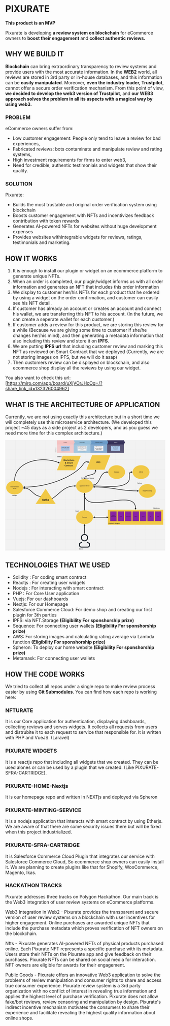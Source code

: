 # PIXURATE

**This product is an MVP**

Pixurate is developing **a review system on blockchain** for eCommerce owners to **boost their engagement** and **collect authentic reviews.**

## WHY WE BUILD IT

**Blockchain** can bring extraordinary transparency to review systems and provide users with the most accurate information. In the **WEB2** world, all reviews are stored in 3rd party or in-house databases, and this information can be **easily manipulated**. Moreover, **even the industry leader, Trustpilot**, cannot offer a secure order verification mechanism. From this point of view, **we decided to develop the web3 version of Trustpilot**, and **our WEB3 approach solves the problem in all its aspects with a magical way by using web3.**

### PROBLEM

eCommerce owners suffer from:
- Low customer engagement: People only tend to leave a review for bad experiences,
- Fabricated reviews: bots contaminate and manipulate review and rating systems,
- High investment requirements for firms to enter web3,
- Need for credible, authentic testimonials and widgets that show their quality.

### SOLUTION

Pixurate:
- Builds the most trustable and original order verification system using blockchain
- Boosts customer engagement with NFTs and incentivizes feedback contribution with token rewards
- Generates AI-powered NFTs for websites without huge development expenses
- Provides websites withintegrable widgets for reviews, ratings, testimonials and marketing.

## HOW IT WORKS

1. It is enough to install our plugin or widget on an ecommerce platform to generate unique NFTs.
2. When an order is completed, our plugin/widget informs us with all order information and generates an NFT that includes this order information
3. We display to customer her/his NFTs for each product that he ordered by using a widget on the order confirmation, and customer can easily see his NFT detail.
4. If customer has already an account or creates an account and connect his wallet, we are transferring this NFT to his account. (In the future, we can create a seperate wallet for each customer.)
5. If customer adds a review for this product, we are storing this review for a while (Because we are giving some time to customer if she/he changes her/his mind), and then generating a metadata information that also including this review and store it on **IPFS**.
6. We are putting **IPFS url** that including customer review and marking this NFT as reviewed on Smart Contract that we deployed (Currently, we are not storing images on IPFS, but we will do it asap)
7. Then customers review can be displayed on blockchain, and also ecommerce shop display all the reviews by using our widget.

You also want to check this url:
[https://miro.com/app/board/uXjVOrJHcOg=/?share_link_id=132326004962]

## WHAT IS THE ARCHITECTURE OF APPLICATION

Currently, we are not using exactly this architecture but in a short time we will completely use this microservice architecture. (We developed this project ~45 days as a side project as 2 developers, and as you guess we need more time for this complex architecture.)

![Software Architecture](softwarearchitecture.jpeg)

## TECHNOLOGIES THAT WE USED

- Solidity : For coding smart contract
- Reactjs : For creating user widgets
- Nodejs : For interacting with smart contract
- PHP : For Core User application
- Vuejs: For our dashboards
- Nextjs: For our Homepage
- Salesforce Commerce Cloud: For demo shop and creating our first plugin for 3th parties
- IPFS: via NFT.Storage **(Eligibility For sponshorship prize)**
- Sequence: For connecting user wallets **(Eligibility For sponshorship prize)**
- AWS: For storing images and calculating rating average via Lambda function **(Eligibility For sponshorship prize)**
- Spheron: To deploy our home website **(Eligibility For sponshorship prize)**
- Metamask: For connecting user wallets

## HOW THE CODE WORKS

We tried to collect all repos under a single repo to make review process easier by using **Git Submodules**. You can find how each repo is working here:

### NFTURATE

It is our Core application for authentication, displaying dashboards, collecting reviews and serves widgets. It collects all requests from users and distrubite it to each request to service that responsible for. It is written with PHP and VueJS. (Laravel)

### PIXURATE WIDGETS

It is a reactjs repo that including all widgets that we created. They can be used alones or can be used by a plugin that we created. (Like PIXURATE-SFRA-CARTRIDGE).
### PIXURATE-HOME-Nextjs

It is our homepage repo and written in NEXTjs and deployed via Spheron

### PIXURATE-MINTING-SERVICE

It is a nodejs application that interacts with smart contract by using Etherjs. We are aware of that there are some security issues there but will be fixed when this project industrialized.

### PIXURATE-SFRA-CARTRIDGE

It is Salesforce Commerce Cloud Plugin that integrates our service with Salesforce Commerce Cloud, So ecommerce shop owners can easily install it. We are planning to create plugins like that for Shopify, WooCommerce, Magento, Ikas.

### HACKATHON TRACKS

Pixurate addresses three tracks on Polygon Hackathon. 
Our main track is the Web3 integration of user review systems on eCommerce platforms.

Web3 Integration in Web2 - Pixurate provides the transparent and secure version of user review systems on a blockchain with user incentives for higher engagement. Online purchases are awarded unique NFTs that include the purchase metadata which proves verification of NFT owners on the blockchain. 

Nfts - Pixurate generates AI-powered NFTs of physical products purchased online. Each Pixurate NFT represents a specific purchase with its metadata. Users store their NFTs on the Pixurate app and give feedback on their purchases. Pixurate NFTs can be shared on social media for interaction. NFT owners are eligible for awards for their engagement. 

Public Goods - Pixurate offers an innovative Web3 application to solve the problems of review manipulation and consumer rights to share and access true consumer experience. Pixurate review system is a 3rd party organization with no conflict of interest in revealing true information and applies the highest level of purchase verification. Pixurate does not allow fake/bot reviews, review censoring and manipulation by design. Pixurate's indirect incentive mechanism motivates the consumers to share their experience and facilitate revealing the highest quality information about online shops.


